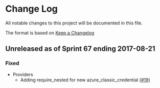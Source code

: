 # Change Log

All notable changes to this project will be documented in this file.

The format is based on [Keep a Changelog](http://keepachangelog.com/en/1.0.0/)

## Unreleased as of Sprint 67 ending 2017-08-21

### Fixed
- Providers
  - Adding require_nested for new azure_classic_credential [(#19)](https://github.com/ManageIQ/manageiq-providers-ansible_tower/pull/19)
